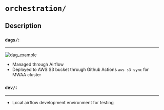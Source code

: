 # `orchestration/`

## Description

### `dags/`:
---
![dag_example](https://github.com/haojunsng/simple_pipeline/blob/main/pipeline/assets/dag_example.png)
- Managed through Airflow
- Deployed to AWS S3 bucket through Github Actions `aws s3 sync` for MWAA cluster


### `dev/`:
---
- Local airflow development environment for testing
